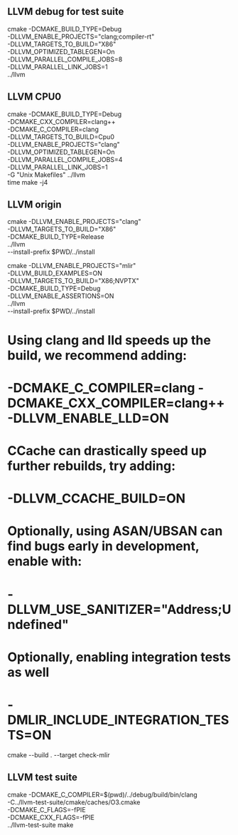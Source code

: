 ## LLVM debug for test suite
cmake -DCMAKE_BUILD_TYPE=Debug \
    -DLLVM_ENABLE_PROJECTS="clang;compiler-rt" \
    -DLLVM_TARGETS_TO_BUILD="X86" \
    -DLLVM_OPTIMIZED_TABLEGEN=On \
    -DLLVM_PARALLEL_COMPILE_JOBS=8 \
    -DLLVM_PARALLEL_LINK_JOBS=1 \
    ../llvm

## LLVM CPU0
cmake -DCMAKE_BUILD_TYPE=Debug \
  -DCMAKE_CXX_COMPILER=clang++ \
  -DCMAKE_C_COMPILER=clang \
  -DLLVM_TARGETS_TO_BUILD=Cpu0 \
  -DLLVM_ENABLE_PROJECTS="clang" \
  -DLLVM_OPTIMIZED_TABLEGEN=On \
  -DLLVM_PARALLEL_COMPILE_JOBS=4 \
  -DLLVM_PARALLEL_LINK_JOBS=1 \
  -G "Unix Makefiles" ../llvm \
  time make -j4


## LLVM origin

cmake -DLLVM_ENABLE_PROJECTS="clang" \
    -DLLVM_TARGETS_TO_BUILD="X86" \
    -DCMAKE_BUILD_TYPE=Release \
    ../llvm \
    --install-prefix $PWD/../install
    

cmake -DLLVM_ENABLE_PROJECTS="mlir" \
    -DLLVM_BUILD_EXAMPLES=ON \
    -DLLVM_TARGETS_TO_BUILD="X86;NVPTX" \
    -DCMAKE_BUILD_TYPE=Debug \
    -DLLVM_ENABLE_ASSERTIONS=ON \
    ../llvm \
    --install-prefix $PWD/../install

# Using clang and lld speeds up the build, we recommend adding:
#  -DCMAKE_C_COMPILER=clang -DCMAKE_CXX_COMPILER=clang++ -DLLVM_ENABLE_LLD=ON
# CCache can drastically speed up further rebuilds, try adding:
#  -DLLVM_CCACHE_BUILD=ON
# Optionally, using ASAN/UBSAN can find bugs early in development, enable with:
# -DLLVM_USE_SANITIZER="Address;Undefined"
# Optionally, enabling integration tests as well
# -DMLIR_INCLUDE_INTEGRATION_TESTS=ON
cmake --build . --target check-mlir


## LLVM test suite

cmake -DCMAKE_C_COMPILER=$(pwd)/../debug/build/bin/clang \
    -C../llvm-test-suite/cmake/caches/O3.cmake \
    -DCMAKE_C_FLAGS=-fPIE \
    -DCMAKE_CXX_FLAGS=-fPIE \
    ../llvm-test-suite
  make